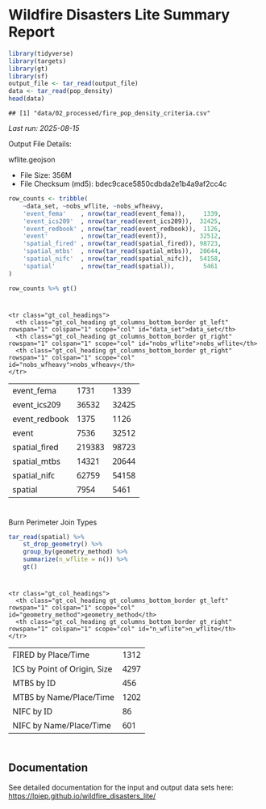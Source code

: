 Wildfire Disasters Lite Summary Report
================

``` r
library(tidyverse)
library(targets)
library(gt)
library(sf)
output_file <- tar_read(output_file)
data <- tar_read(pop_density)
head(data)
```

    ## [1] "data/02_processed/fire_pop_density_criteria.csv"

*Last run: 2025-08-15*

Output File Details:

wflite.geojson

-   File Size: 356M
-   File Checksum (md5): bdec9cace5850cdbda2e1b4a9af2cc4c

``` r
row_counts <- tribble(
    ~data_set, ~nobs_wflite, ~nobs_wfheavy,
    'event_fema'    , nrow(tar_read(event_fema)),     1339,
    'event_ics209'  , nrow(tar_read(event_ics209)),  32425,
    'event_redbook' , nrow(tar_read(event_redbook)),  1126,
    'event'         , nrow(tar_read(event)),         32512, 
    'spatial_fired' , nrow(tar_read(spatial_fired)), 98723,
    'spatial_mtbs'  , nrow(tar_read(spatial_mtbs)),  20644,
    'spatial_nifc'  , nrow(tar_read(spatial_nifc)),  54158,
    'spatial'       , nrow(tar_read(spatial)),        5461
)

row_counts %>% gt()
```

<div id="kzsnlkiojh" style="padding-left:0px;padding-right:0px;padding-top:10px;padding-bottom:10px;overflow-x:auto;overflow-y:auto;width:auto;height:auto;">
<style>#kzsnlkiojh table {
  font-family: system-ui, 'Segoe UI', Roboto, Helvetica, Arial, sans-serif, 'Apple Color Emoji', 'Segoe UI Emoji', 'Segoe UI Symbol', 'Noto Color Emoji';
  -webkit-font-smoothing: antialiased;
  -moz-osx-font-smoothing: grayscale;
}

#kzsnlkiojh thead, #kzsnlkiojh tbody, #kzsnlkiojh tfoot, #kzsnlkiojh tr, #kzsnlkiojh td, #kzsnlkiojh th {
  border-style: none;
}

#kzsnlkiojh p {
  margin: 0;
  padding: 0;
}

#kzsnlkiojh .gt_table {
  display: table;
  border-collapse: collapse;
  line-height: normal;
  margin-left: auto;
  margin-right: auto;
  color: #333333;
  font-size: 16px;
  font-weight: normal;
  font-style: normal;
  background-color: #FFFFFF;
  width: auto;
  border-top-style: solid;
  border-top-width: 2px;
  border-top-color: #A8A8A8;
  border-right-style: none;
  border-right-width: 2px;
  border-right-color: #D3D3D3;
  border-bottom-style: solid;
  border-bottom-width: 2px;
  border-bottom-color: #A8A8A8;
  border-left-style: none;
  border-left-width: 2px;
  border-left-color: #D3D3D3;
}

#kzsnlkiojh .gt_caption {
  padding-top: 4px;
  padding-bottom: 4px;
}

#kzsnlkiojh .gt_title {
  color: #333333;
  font-size: 125%;
  font-weight: initial;
  padding-top: 4px;
  padding-bottom: 4px;
  padding-left: 5px;
  padding-right: 5px;
  border-bottom-color: #FFFFFF;
  border-bottom-width: 0;
}

#kzsnlkiojh .gt_subtitle {
  color: #333333;
  font-size: 85%;
  font-weight: initial;
  padding-top: 3px;
  padding-bottom: 5px;
  padding-left: 5px;
  padding-right: 5px;
  border-top-color: #FFFFFF;
  border-top-width: 0;
}

#kzsnlkiojh .gt_heading {
  background-color: #FFFFFF;
  text-align: center;
  border-bottom-color: #FFFFFF;
  border-left-style: none;
  border-left-width: 1px;
  border-left-color: #D3D3D3;
  border-right-style: none;
  border-right-width: 1px;
  border-right-color: #D3D3D3;
}

#kzsnlkiojh .gt_bottom_border {
  border-bottom-style: solid;
  border-bottom-width: 2px;
  border-bottom-color: #D3D3D3;
}

#kzsnlkiojh .gt_col_headings {
  border-top-style: solid;
  border-top-width: 2px;
  border-top-color: #D3D3D3;
  border-bottom-style: solid;
  border-bottom-width: 2px;
  border-bottom-color: #D3D3D3;
  border-left-style: none;
  border-left-width: 1px;
  border-left-color: #D3D3D3;
  border-right-style: none;
  border-right-width: 1px;
  border-right-color: #D3D3D3;
}

#kzsnlkiojh .gt_col_heading {
  color: #333333;
  background-color: #FFFFFF;
  font-size: 100%;
  font-weight: normal;
  text-transform: inherit;
  border-left-style: none;
  border-left-width: 1px;
  border-left-color: #D3D3D3;
  border-right-style: none;
  border-right-width: 1px;
  border-right-color: #D3D3D3;
  vertical-align: bottom;
  padding-top: 5px;
  padding-bottom: 6px;
  padding-left: 5px;
  padding-right: 5px;
  overflow-x: hidden;
}

#kzsnlkiojh .gt_column_spanner_outer {
  color: #333333;
  background-color: #FFFFFF;
  font-size: 100%;
  font-weight: normal;
  text-transform: inherit;
  padding-top: 0;
  padding-bottom: 0;
  padding-left: 4px;
  padding-right: 4px;
}

#kzsnlkiojh .gt_column_spanner_outer:first-child {
  padding-left: 0;
}

#kzsnlkiojh .gt_column_spanner_outer:last-child {
  padding-right: 0;
}

#kzsnlkiojh .gt_column_spanner {
  border-bottom-style: solid;
  border-bottom-width: 2px;
  border-bottom-color: #D3D3D3;
  vertical-align: bottom;
  padding-top: 5px;
  padding-bottom: 5px;
  overflow-x: hidden;
  display: inline-block;
  width: 100%;
}

#kzsnlkiojh .gt_spanner_row {
  border-bottom-style: hidden;
}

#kzsnlkiojh .gt_group_heading {
  padding-top: 8px;
  padding-bottom: 8px;
  padding-left: 5px;
  padding-right: 5px;
  color: #333333;
  background-color: #FFFFFF;
  font-size: 100%;
  font-weight: initial;
  text-transform: inherit;
  border-top-style: solid;
  border-top-width: 2px;
  border-top-color: #D3D3D3;
  border-bottom-style: solid;
  border-bottom-width: 2px;
  border-bottom-color: #D3D3D3;
  border-left-style: none;
  border-left-width: 1px;
  border-left-color: #D3D3D3;
  border-right-style: none;
  border-right-width: 1px;
  border-right-color: #D3D3D3;
  vertical-align: middle;
  text-align: left;
}

#kzsnlkiojh .gt_empty_group_heading {
  padding: 0.5px;
  color: #333333;
  background-color: #FFFFFF;
  font-size: 100%;
  font-weight: initial;
  border-top-style: solid;
  border-top-width: 2px;
  border-top-color: #D3D3D3;
  border-bottom-style: solid;
  border-bottom-width: 2px;
  border-bottom-color: #D3D3D3;
  vertical-align: middle;
}

#kzsnlkiojh .gt_from_md > :first-child {
  margin-top: 0;
}

#kzsnlkiojh .gt_from_md > :last-child {
  margin-bottom: 0;
}

#kzsnlkiojh .gt_row {
  padding-top: 8px;
  padding-bottom: 8px;
  padding-left: 5px;
  padding-right: 5px;
  margin: 10px;
  border-top-style: solid;
  border-top-width: 1px;
  border-top-color: #D3D3D3;
  border-left-style: none;
  border-left-width: 1px;
  border-left-color: #D3D3D3;
  border-right-style: none;
  border-right-width: 1px;
  border-right-color: #D3D3D3;
  vertical-align: middle;
  overflow-x: hidden;
}

#kzsnlkiojh .gt_stub {
  color: #333333;
  background-color: #FFFFFF;
  font-size: 100%;
  font-weight: initial;
  text-transform: inherit;
  border-right-style: solid;
  border-right-width: 2px;
  border-right-color: #D3D3D3;
  padding-left: 5px;
  padding-right: 5px;
}

#kzsnlkiojh .gt_stub_row_group {
  color: #333333;
  background-color: #FFFFFF;
  font-size: 100%;
  font-weight: initial;
  text-transform: inherit;
  border-right-style: solid;
  border-right-width: 2px;
  border-right-color: #D3D3D3;
  padding-left: 5px;
  padding-right: 5px;
  vertical-align: top;
}

#kzsnlkiojh .gt_row_group_first td {
  border-top-width: 2px;
}

#kzsnlkiojh .gt_row_group_first th {
  border-top-width: 2px;
}

#kzsnlkiojh .gt_summary_row {
  color: #333333;
  background-color: #FFFFFF;
  text-transform: inherit;
  padding-top: 8px;
  padding-bottom: 8px;
  padding-left: 5px;
  padding-right: 5px;
}

#kzsnlkiojh .gt_first_summary_row {
  border-top-style: solid;
  border-top-color: #D3D3D3;
}

#kzsnlkiojh .gt_first_summary_row.thick {
  border-top-width: 2px;
}

#kzsnlkiojh .gt_last_summary_row {
  padding-top: 8px;
  padding-bottom: 8px;
  padding-left: 5px;
  padding-right: 5px;
  border-bottom-style: solid;
  border-bottom-width: 2px;
  border-bottom-color: #D3D3D3;
}

#kzsnlkiojh .gt_grand_summary_row {
  color: #333333;
  background-color: #FFFFFF;
  text-transform: inherit;
  padding-top: 8px;
  padding-bottom: 8px;
  padding-left: 5px;
  padding-right: 5px;
}

#kzsnlkiojh .gt_first_grand_summary_row {
  padding-top: 8px;
  padding-bottom: 8px;
  padding-left: 5px;
  padding-right: 5px;
  border-top-style: double;
  border-top-width: 6px;
  border-top-color: #D3D3D3;
}

#kzsnlkiojh .gt_last_grand_summary_row_top {
  padding-top: 8px;
  padding-bottom: 8px;
  padding-left: 5px;
  padding-right: 5px;
  border-bottom-style: double;
  border-bottom-width: 6px;
  border-bottom-color: #D3D3D3;
}

#kzsnlkiojh .gt_striped {
  background-color: rgba(128, 128, 128, 0.05);
}

#kzsnlkiojh .gt_table_body {
  border-top-style: solid;
  border-top-width: 2px;
  border-top-color: #D3D3D3;
  border-bottom-style: solid;
  border-bottom-width: 2px;
  border-bottom-color: #D3D3D3;
}

#kzsnlkiojh .gt_footnotes {
  color: #333333;
  background-color: #FFFFFF;
  border-bottom-style: none;
  border-bottom-width: 2px;
  border-bottom-color: #D3D3D3;
  border-left-style: none;
  border-left-width: 2px;
  border-left-color: #D3D3D3;
  border-right-style: none;
  border-right-width: 2px;
  border-right-color: #D3D3D3;
}

#kzsnlkiojh .gt_footnote {
  margin: 0px;
  font-size: 90%;
  padding-top: 4px;
  padding-bottom: 4px;
  padding-left: 5px;
  padding-right: 5px;
}

#kzsnlkiojh .gt_sourcenotes {
  color: #333333;
  background-color: #FFFFFF;
  border-bottom-style: none;
  border-bottom-width: 2px;
  border-bottom-color: #D3D3D3;
  border-left-style: none;
  border-left-width: 2px;
  border-left-color: #D3D3D3;
  border-right-style: none;
  border-right-width: 2px;
  border-right-color: #D3D3D3;
}

#kzsnlkiojh .gt_sourcenote {
  font-size: 90%;
  padding-top: 4px;
  padding-bottom: 4px;
  padding-left: 5px;
  padding-right: 5px;
}

#kzsnlkiojh .gt_left {
  text-align: left;
}

#kzsnlkiojh .gt_center {
  text-align: center;
}

#kzsnlkiojh .gt_right {
  text-align: right;
  font-variant-numeric: tabular-nums;
}

#kzsnlkiojh .gt_font_normal {
  font-weight: normal;
}

#kzsnlkiojh .gt_font_bold {
  font-weight: bold;
}

#kzsnlkiojh .gt_font_italic {
  font-style: italic;
}

#kzsnlkiojh .gt_super {
  font-size: 65%;
}

#kzsnlkiojh .gt_footnote_marks {
  font-size: 75%;
  vertical-align: 0.4em;
  position: initial;
}

#kzsnlkiojh .gt_asterisk {
  font-size: 100%;
  vertical-align: 0;
}

#kzsnlkiojh .gt_indent_1 {
  text-indent: 5px;
}

#kzsnlkiojh .gt_indent_2 {
  text-indent: 10px;
}

#kzsnlkiojh .gt_indent_3 {
  text-indent: 15px;
}

#kzsnlkiojh .gt_indent_4 {
  text-indent: 20px;
}

#kzsnlkiojh .gt_indent_5 {
  text-indent: 25px;
}
</style>
<table class="gt_table" data-quarto-disable-processing="false" data-quarto-bootstrap="false">
  <thead>
    
    <tr class="gt_col_headings">
      <th class="gt_col_heading gt_columns_bottom_border gt_left" rowspan="1" colspan="1" scope="col" id="data_set">data_set</th>
      <th class="gt_col_heading gt_columns_bottom_border gt_right" rowspan="1" colspan="1" scope="col" id="nobs_wflite">nobs_wflite</th>
      <th class="gt_col_heading gt_columns_bottom_border gt_right" rowspan="1" colspan="1" scope="col" id="nobs_wfheavy">nobs_wfheavy</th>
    </tr>
  </thead>
  <tbody class="gt_table_body">
    <tr><td headers="data_set" class="gt_row gt_left">event_fema</td>
<td headers="nobs_wflite" class="gt_row gt_right">1731</td>
<td headers="nobs_wfheavy" class="gt_row gt_right">1339</td></tr>
    <tr><td headers="data_set" class="gt_row gt_left">event_ics209</td>
<td headers="nobs_wflite" class="gt_row gt_right">36532</td>
<td headers="nobs_wfheavy" class="gt_row gt_right">32425</td></tr>
    <tr><td headers="data_set" class="gt_row gt_left">event_redbook</td>
<td headers="nobs_wflite" class="gt_row gt_right">1375</td>
<td headers="nobs_wfheavy" class="gt_row gt_right">1126</td></tr>
    <tr><td headers="data_set" class="gt_row gt_left">event</td>
<td headers="nobs_wflite" class="gt_row gt_right">7536</td>
<td headers="nobs_wfheavy" class="gt_row gt_right">32512</td></tr>
    <tr><td headers="data_set" class="gt_row gt_left">spatial_fired</td>
<td headers="nobs_wflite" class="gt_row gt_right">219383</td>
<td headers="nobs_wfheavy" class="gt_row gt_right">98723</td></tr>
    <tr><td headers="data_set" class="gt_row gt_left">spatial_mtbs</td>
<td headers="nobs_wflite" class="gt_row gt_right">14321</td>
<td headers="nobs_wfheavy" class="gt_row gt_right">20644</td></tr>
    <tr><td headers="data_set" class="gt_row gt_left">spatial_nifc</td>
<td headers="nobs_wflite" class="gt_row gt_right">62759</td>
<td headers="nobs_wfheavy" class="gt_row gt_right">54158</td></tr>
    <tr><td headers="data_set" class="gt_row gt_left">spatial</td>
<td headers="nobs_wflite" class="gt_row gt_right">7954</td>
<td headers="nobs_wfheavy" class="gt_row gt_right">5461</td></tr>
  </tbody>
  
  
</table>
</div>

Burn Perimeter Join Types

``` r
tar_read(spatial) %>%
    st_drop_geometry() %>% 
    group_by(geometry_method) %>%
    summarize(n_wflite = n()) %>%
    gt()
```

<div id="cwpruzlchc" style="padding-left:0px;padding-right:0px;padding-top:10px;padding-bottom:10px;overflow-x:auto;overflow-y:auto;width:auto;height:auto;">
<style>#cwpruzlchc table {
  font-family: system-ui, 'Segoe UI', Roboto, Helvetica, Arial, sans-serif, 'Apple Color Emoji', 'Segoe UI Emoji', 'Segoe UI Symbol', 'Noto Color Emoji';
  -webkit-font-smoothing: antialiased;
  -moz-osx-font-smoothing: grayscale;
}

#cwpruzlchc thead, #cwpruzlchc tbody, #cwpruzlchc tfoot, #cwpruzlchc tr, #cwpruzlchc td, #cwpruzlchc th {
  border-style: none;
}

#cwpruzlchc p {
  margin: 0;
  padding: 0;
}

#cwpruzlchc .gt_table {
  display: table;
  border-collapse: collapse;
  line-height: normal;
  margin-left: auto;
  margin-right: auto;
  color: #333333;
  font-size: 16px;
  font-weight: normal;
  font-style: normal;
  background-color: #FFFFFF;
  width: auto;
  border-top-style: solid;
  border-top-width: 2px;
  border-top-color: #A8A8A8;
  border-right-style: none;
  border-right-width: 2px;
  border-right-color: #D3D3D3;
  border-bottom-style: solid;
  border-bottom-width: 2px;
  border-bottom-color: #A8A8A8;
  border-left-style: none;
  border-left-width: 2px;
  border-left-color: #D3D3D3;
}

#cwpruzlchc .gt_caption {
  padding-top: 4px;
  padding-bottom: 4px;
}

#cwpruzlchc .gt_title {
  color: #333333;
  font-size: 125%;
  font-weight: initial;
  padding-top: 4px;
  padding-bottom: 4px;
  padding-left: 5px;
  padding-right: 5px;
  border-bottom-color: #FFFFFF;
  border-bottom-width: 0;
}

#cwpruzlchc .gt_subtitle {
  color: #333333;
  font-size: 85%;
  font-weight: initial;
  padding-top: 3px;
  padding-bottom: 5px;
  padding-left: 5px;
  padding-right: 5px;
  border-top-color: #FFFFFF;
  border-top-width: 0;
}

#cwpruzlchc .gt_heading {
  background-color: #FFFFFF;
  text-align: center;
  border-bottom-color: #FFFFFF;
  border-left-style: none;
  border-left-width: 1px;
  border-left-color: #D3D3D3;
  border-right-style: none;
  border-right-width: 1px;
  border-right-color: #D3D3D3;
}

#cwpruzlchc .gt_bottom_border {
  border-bottom-style: solid;
  border-bottom-width: 2px;
  border-bottom-color: #D3D3D3;
}

#cwpruzlchc .gt_col_headings {
  border-top-style: solid;
  border-top-width: 2px;
  border-top-color: #D3D3D3;
  border-bottom-style: solid;
  border-bottom-width: 2px;
  border-bottom-color: #D3D3D3;
  border-left-style: none;
  border-left-width: 1px;
  border-left-color: #D3D3D3;
  border-right-style: none;
  border-right-width: 1px;
  border-right-color: #D3D3D3;
}

#cwpruzlchc .gt_col_heading {
  color: #333333;
  background-color: #FFFFFF;
  font-size: 100%;
  font-weight: normal;
  text-transform: inherit;
  border-left-style: none;
  border-left-width: 1px;
  border-left-color: #D3D3D3;
  border-right-style: none;
  border-right-width: 1px;
  border-right-color: #D3D3D3;
  vertical-align: bottom;
  padding-top: 5px;
  padding-bottom: 6px;
  padding-left: 5px;
  padding-right: 5px;
  overflow-x: hidden;
}

#cwpruzlchc .gt_column_spanner_outer {
  color: #333333;
  background-color: #FFFFFF;
  font-size: 100%;
  font-weight: normal;
  text-transform: inherit;
  padding-top: 0;
  padding-bottom: 0;
  padding-left: 4px;
  padding-right: 4px;
}

#cwpruzlchc .gt_column_spanner_outer:first-child {
  padding-left: 0;
}

#cwpruzlchc .gt_column_spanner_outer:last-child {
  padding-right: 0;
}

#cwpruzlchc .gt_column_spanner {
  border-bottom-style: solid;
  border-bottom-width: 2px;
  border-bottom-color: #D3D3D3;
  vertical-align: bottom;
  padding-top: 5px;
  padding-bottom: 5px;
  overflow-x: hidden;
  display: inline-block;
  width: 100%;
}

#cwpruzlchc .gt_spanner_row {
  border-bottom-style: hidden;
}

#cwpruzlchc .gt_group_heading {
  padding-top: 8px;
  padding-bottom: 8px;
  padding-left: 5px;
  padding-right: 5px;
  color: #333333;
  background-color: #FFFFFF;
  font-size: 100%;
  font-weight: initial;
  text-transform: inherit;
  border-top-style: solid;
  border-top-width: 2px;
  border-top-color: #D3D3D3;
  border-bottom-style: solid;
  border-bottom-width: 2px;
  border-bottom-color: #D3D3D3;
  border-left-style: none;
  border-left-width: 1px;
  border-left-color: #D3D3D3;
  border-right-style: none;
  border-right-width: 1px;
  border-right-color: #D3D3D3;
  vertical-align: middle;
  text-align: left;
}

#cwpruzlchc .gt_empty_group_heading {
  padding: 0.5px;
  color: #333333;
  background-color: #FFFFFF;
  font-size: 100%;
  font-weight: initial;
  border-top-style: solid;
  border-top-width: 2px;
  border-top-color: #D3D3D3;
  border-bottom-style: solid;
  border-bottom-width: 2px;
  border-bottom-color: #D3D3D3;
  vertical-align: middle;
}

#cwpruzlchc .gt_from_md > :first-child {
  margin-top: 0;
}

#cwpruzlchc .gt_from_md > :last-child {
  margin-bottom: 0;
}

#cwpruzlchc .gt_row {
  padding-top: 8px;
  padding-bottom: 8px;
  padding-left: 5px;
  padding-right: 5px;
  margin: 10px;
  border-top-style: solid;
  border-top-width: 1px;
  border-top-color: #D3D3D3;
  border-left-style: none;
  border-left-width: 1px;
  border-left-color: #D3D3D3;
  border-right-style: none;
  border-right-width: 1px;
  border-right-color: #D3D3D3;
  vertical-align: middle;
  overflow-x: hidden;
}

#cwpruzlchc .gt_stub {
  color: #333333;
  background-color: #FFFFFF;
  font-size: 100%;
  font-weight: initial;
  text-transform: inherit;
  border-right-style: solid;
  border-right-width: 2px;
  border-right-color: #D3D3D3;
  padding-left: 5px;
  padding-right: 5px;
}

#cwpruzlchc .gt_stub_row_group {
  color: #333333;
  background-color: #FFFFFF;
  font-size: 100%;
  font-weight: initial;
  text-transform: inherit;
  border-right-style: solid;
  border-right-width: 2px;
  border-right-color: #D3D3D3;
  padding-left: 5px;
  padding-right: 5px;
  vertical-align: top;
}

#cwpruzlchc .gt_row_group_first td {
  border-top-width: 2px;
}

#cwpruzlchc .gt_row_group_first th {
  border-top-width: 2px;
}

#cwpruzlchc .gt_summary_row {
  color: #333333;
  background-color: #FFFFFF;
  text-transform: inherit;
  padding-top: 8px;
  padding-bottom: 8px;
  padding-left: 5px;
  padding-right: 5px;
}

#cwpruzlchc .gt_first_summary_row {
  border-top-style: solid;
  border-top-color: #D3D3D3;
}

#cwpruzlchc .gt_first_summary_row.thick {
  border-top-width: 2px;
}

#cwpruzlchc .gt_last_summary_row {
  padding-top: 8px;
  padding-bottom: 8px;
  padding-left: 5px;
  padding-right: 5px;
  border-bottom-style: solid;
  border-bottom-width: 2px;
  border-bottom-color: #D3D3D3;
}

#cwpruzlchc .gt_grand_summary_row {
  color: #333333;
  background-color: #FFFFFF;
  text-transform: inherit;
  padding-top: 8px;
  padding-bottom: 8px;
  padding-left: 5px;
  padding-right: 5px;
}

#cwpruzlchc .gt_first_grand_summary_row {
  padding-top: 8px;
  padding-bottom: 8px;
  padding-left: 5px;
  padding-right: 5px;
  border-top-style: double;
  border-top-width: 6px;
  border-top-color: #D3D3D3;
}

#cwpruzlchc .gt_last_grand_summary_row_top {
  padding-top: 8px;
  padding-bottom: 8px;
  padding-left: 5px;
  padding-right: 5px;
  border-bottom-style: double;
  border-bottom-width: 6px;
  border-bottom-color: #D3D3D3;
}

#cwpruzlchc .gt_striped {
  background-color: rgba(128, 128, 128, 0.05);
}

#cwpruzlchc .gt_table_body {
  border-top-style: solid;
  border-top-width: 2px;
  border-top-color: #D3D3D3;
  border-bottom-style: solid;
  border-bottom-width: 2px;
  border-bottom-color: #D3D3D3;
}

#cwpruzlchc .gt_footnotes {
  color: #333333;
  background-color: #FFFFFF;
  border-bottom-style: none;
  border-bottom-width: 2px;
  border-bottom-color: #D3D3D3;
  border-left-style: none;
  border-left-width: 2px;
  border-left-color: #D3D3D3;
  border-right-style: none;
  border-right-width: 2px;
  border-right-color: #D3D3D3;
}

#cwpruzlchc .gt_footnote {
  margin: 0px;
  font-size: 90%;
  padding-top: 4px;
  padding-bottom: 4px;
  padding-left: 5px;
  padding-right: 5px;
}

#cwpruzlchc .gt_sourcenotes {
  color: #333333;
  background-color: #FFFFFF;
  border-bottom-style: none;
  border-bottom-width: 2px;
  border-bottom-color: #D3D3D3;
  border-left-style: none;
  border-left-width: 2px;
  border-left-color: #D3D3D3;
  border-right-style: none;
  border-right-width: 2px;
  border-right-color: #D3D3D3;
}

#cwpruzlchc .gt_sourcenote {
  font-size: 90%;
  padding-top: 4px;
  padding-bottom: 4px;
  padding-left: 5px;
  padding-right: 5px;
}

#cwpruzlchc .gt_left {
  text-align: left;
}

#cwpruzlchc .gt_center {
  text-align: center;
}

#cwpruzlchc .gt_right {
  text-align: right;
  font-variant-numeric: tabular-nums;
}

#cwpruzlchc .gt_font_normal {
  font-weight: normal;
}

#cwpruzlchc .gt_font_bold {
  font-weight: bold;
}

#cwpruzlchc .gt_font_italic {
  font-style: italic;
}

#cwpruzlchc .gt_super {
  font-size: 65%;
}

#cwpruzlchc .gt_footnote_marks {
  font-size: 75%;
  vertical-align: 0.4em;
  position: initial;
}

#cwpruzlchc .gt_asterisk {
  font-size: 100%;
  vertical-align: 0;
}

#cwpruzlchc .gt_indent_1 {
  text-indent: 5px;
}

#cwpruzlchc .gt_indent_2 {
  text-indent: 10px;
}

#cwpruzlchc .gt_indent_3 {
  text-indent: 15px;
}

#cwpruzlchc .gt_indent_4 {
  text-indent: 20px;
}

#cwpruzlchc .gt_indent_5 {
  text-indent: 25px;
}
</style>
<table class="gt_table" data-quarto-disable-processing="false" data-quarto-bootstrap="false">
  <thead>
    
    <tr class="gt_col_headings">
      <th class="gt_col_heading gt_columns_bottom_border gt_left" rowspan="1" colspan="1" scope="col" id="geometry_method">geometry_method</th>
      <th class="gt_col_heading gt_columns_bottom_border gt_right" rowspan="1" colspan="1" scope="col" id="n_wflite">n_wflite</th>
    </tr>
  </thead>
  <tbody class="gt_table_body">
    <tr><td headers="geometry_method" class="gt_row gt_left">FIRED by Place/Time</td>
<td headers="n_wflite" class="gt_row gt_right">1312</td></tr>
    <tr><td headers="geometry_method" class="gt_row gt_left">ICS by Point of Origin, Size</td>
<td headers="n_wflite" class="gt_row gt_right">4297</td></tr>
    <tr><td headers="geometry_method" class="gt_row gt_left">MTBS by ID</td>
<td headers="n_wflite" class="gt_row gt_right">456</td></tr>
    <tr><td headers="geometry_method" class="gt_row gt_left">MTBS by Name/Place/Time</td>
<td headers="n_wflite" class="gt_row gt_right">1202</td></tr>
    <tr><td headers="geometry_method" class="gt_row gt_left">NIFC by ID</td>
<td headers="n_wflite" class="gt_row gt_right">86</td></tr>
    <tr><td headers="geometry_method" class="gt_row gt_left">NIFC by Name/Place/Time</td>
<td headers="n_wflite" class="gt_row gt_right">601</td></tr>
  </tbody>
  
  
</table>
</div>

## Documentation

See detailed documentation for the input and output data sets here:
<https://lpiep.github.io/wildfire_disasters_lite/>
